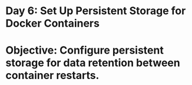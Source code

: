 # Day 6: Set Up Persistent Storage for Docker Containers
# Objective: Configure persistent storage for data retention between container restarts.